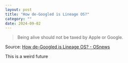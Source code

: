 ```yaml
---
layout: post
title: "How de-Googled is Lineage OS?"
category: ""
date: 2024-09-02
---
```


>Being alive should not be taxed by Apple or Google.

Source: [How de-Googled is Lineage OS? - OSnews](https://www.osnews.com/story/140597/how-de-googled-is-lineage-os/)

This is a weird future
